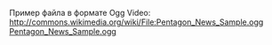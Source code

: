 Пример файла в формате Ogg Video:
http://commons.wikimedia.org/wiki/File:Pentagon_News_Sample.ogg
[Pentagon\_News\_Sample.ogg](http://upload.wikimedia.org/wikipedia/commons/9/9b/Pentagon_News_Sample.ogg)